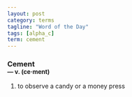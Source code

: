 ```yaml
---
layout: post
category: terms
tagline: "Word of the Day"
tags: [alpha_c]
term: cement
---
```


<h3>Cement<br/> <small>&mdash; v. (ce<span>&middot;</span>ment)</small></h3>
<p><ol>
<li>to observe a candy or a money press</li>
</ol></p>
